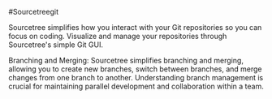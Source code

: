 #Sourcetreegit

Sourcetree simplifies how you interact with your Git repositories 
so you can focus on coding. 
Visualize and manage your repositories through Sourcetree's simple Git GUI.

Branching and Merging: Sourcetree simplifies branching and merging, allowing you to create new branches, switch between branches, and merge changes from one branch to another. Understanding branch management is crucial for maintaining parallel development and collaboration within a team.
